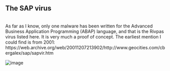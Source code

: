 
<h2>The SAP virus</h2>
<br>
As far as I know, only one malware has been written for the Advanced Business Application Programming (ABAP) language, and that is the Rivpas virus listed here. 
It is very much a proof of concept. The earliest mention I could find is from 2001:
https://web.archive.org/web/20011207213902/http://www.geocities.com/cbergalex/sap/sapvir.htm
<br>

![image](https://github.com/user-attachments/assets/c3e91e35-16bf-4e0f-821c-aec89835680f)





